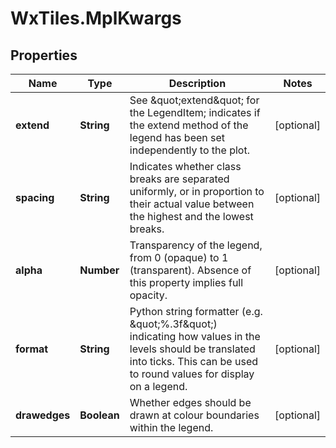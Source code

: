 # WxTiles.MplKwargs

## Properties
Name | Type | Description | Notes
------------ | ------------- | ------------- | -------------
**extend** | **String** | See \&quot;extend\&quot; for the LegendItem; indicates if the extend method of the legend has been set independently to the plot. | [optional] 
**spacing** | **String** | Indicates whether class breaks are separated uniformly, or in proportion to their actual value between the highest and the lowest breaks. | [optional] 
**alpha** | **Number** | Transparency of the legend, from 0 (opaque) to 1 (transparent). Absence of this property implies full opacity. | [optional] 
**format** | **String** | Python string formatter (e.g. \&quot;%.3f\&quot;) indicating how values in the levels should be translated into ticks. This can be used to round values for display on a legend. | [optional] 
**drawedges** | **Boolean** | Whether edges should be drawn at colour boundaries within the legend. | [optional] 


